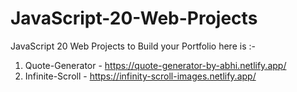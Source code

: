 # JavaScript-20-Web-Projects
JavaScript 20 Web Projects to Build your Portfolio here is :-
1. Quote-Generator - https://quote-generator-by-abhi.netlify.app/
2. Infinite-Scroll - https://infinity-scroll-images.netlify.app/
